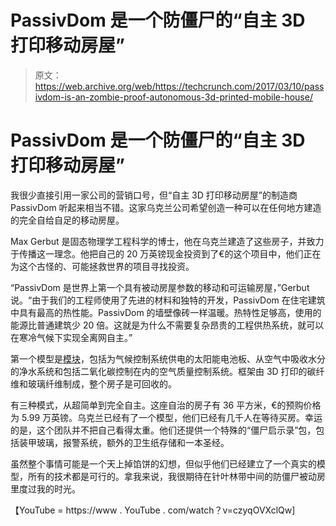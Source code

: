 # PassivDom 是一个防僵尸的“自主 3D 打印移动房屋”

> 原文：<https://web.archive.org/web/https://techcrunch.com/2017/03/10/passivdom-is-an-zombie-proof-autonomous-3d-printed-mobile-house/>

# PassivDom 是一个防僵尸的“自主 3D 打印移动房屋”

我很少直接引用一家公司的营销口号，但“自主 3D 打印移动房屋”的制造商 PassivDom 听起来相当不错。这家乌克兰公司希望创造一种可以在任何地方建造的完全自给自足的移动房屋。

Max Gerbut 是固态物理学工程科学的博士，他在乌克兰建造了这些房子，并致力于传播这一理念。他把自己的 20 万英镑现金投资到了€的这个项目中，他们正在为这个古怪的、可能拯救世界的项目寻找投资。

“PassivDom 是世界上第一个具有被动房屋参数的移动和可运输房屋，”Gerbut 说。“由于我们的工程师使用了先进的材料和独特的开发，PassivDom 在住宅建筑中具有最高的热性能。PassivDom 的墙壁像砖一样温暖。热特性足够高，使用的能源比普通建筑少 20 倍。这就是为什么不需要复杂昂贵的工程供热系统，就可以在寒冷气候下实现全离网自主。”

第一个模型是[模块](https://web.archive.org/web/20230325070617/http://passivdom.com/en/modulone/)，包括为气候控制系统供电的太阳能电池板、从空气中吸收水分的净水系统和包括二氧化碳控制在内的空气质量控制系统。框架由 3D 打印的碳纤维和玻璃纤维制成，整个房子是可回收的。

有三种模式，从超简单到完全自主。这座自治的房子有 36 平方米，€的预购价格为 5.99 万英镑。乌克兰已经有了一个模型，他们已经有几千人在等待买房。幸运的是，这个团队并不把自己看得太重。他们还提供一个特殊的“僵尸启示录”包，包括装甲玻璃，报警系统，额外的卫生纸存储和一本圣经。

虽然整个事情可能是一个天上掉馅饼的幻想，但似乎他们已经建立了一个真实的模型，所有的技术都是可行的。拿我来说，我很期待在针叶林带中间的防僵尸被动房里度过我的时光。

【YouTube = https://www . YouTube . com/watch？v=czyqOVXclQw]